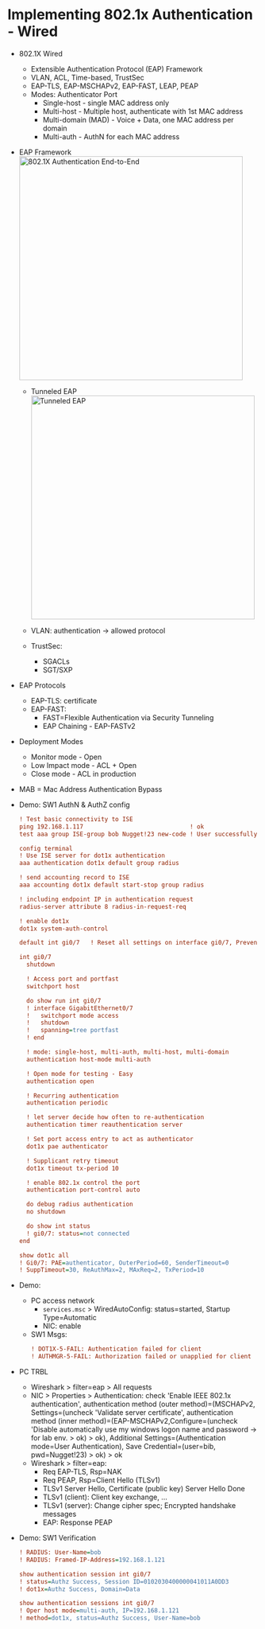 # Implementing 802.1x Authentication - Wired

+ 802.1X Wired
    + Extensible Authentication Protocol (EAP) Framework
    + VLAN, ACL, Time-based, TrustSec
    + EAP-TLS, EAP-MSCHAPv2, EAP-FAST, LEAP, PEAP
    + Modes: Authenticator Port
        + Single-host - single MAC address only
        + Multi-host - Multiple host, authenticate with 1st MAC address
        + Multi-domain (MAD) - Voice + Data, one MAC address per domain
        + Multi-auth - AuthN for each MAC address

+ EAP Framework
    <a href="https://help.ubnt.com/hc/en-us/articles/115007253447-Intro-to-Networking-AAA-802-1X-EAP-RADIUS">
        <br/><img src="https://help.ubnt.com/hc/article_attachments/115025199848/Untitled_2.png" alt="802.1X Authentication End-to-End" width="450">
    </a>

    + Tunneled EAP
        <a href="http://apprize.info/network/ccnp_3/4.html">
            <br/><img src="http://apprize.info/network/ccnp_3/ccnp_3.files/image045.jpg" alt="Tunneled EAP" width="450">
        </a>

    +  VLAN: authentication -> allowed protocol
    + TrustSec: 
        + SGACLs
        + SGT/SXP

+ EAP Protocols
    + EAP-TLS: certificate
    + EAP-FAST: 
        + FAST=Flexible Authentication via Security Tunneling
        + EAP Chaining - EAP-FASTv2

+ Deployment Modes
    + Monitor mode - Open
    + Low Impact mode - ACL + Open
    + Close mode - ACL in production

+ MAB = Mac Address Authentication Bypass

+ Demo: SW1 AuthN & AuthZ config
    ```cfg
    ! Test basic connectivity to ISE 
    ping 192.168.1.117                              ! ok
    test aaa group ISE-group bob Nugget!23 new-code ! User successfully authenticated

    config terminal
    ! Use ISE server for dot1x authentication
    aaa authentication dot1x default group radius

    ! send accounting record to ISE
    aaa accounting dot1x default start-stop group radius

    ! including endpoint IP in authentication request
    radius-server attribute 8 radius-in-request-req

    ! enable dot1x
    dot1x system-auth-control

    default int gi0/7   ! Reset all settings on interface gi0/7, Prevent using in Production env.

    int gi0/7
      shutdown

      ! Access port and portfast
      switchport host

      do show run int gi0/7
      ! interface GigabitEthernet0/7
      !   switchport mode access
      !   shutdown
      !   spanning=tree portfast
      ! end

      ! mode: single-host, multi-auth, multi-host, multi-domain
      authentication host-mode multi-auth

      ! Open mode for testing - Easy
      authentication open

      ! Recurring authentication
      authentication periodic

      ! let server decide how often to re-authentication
      authentication timer reauthentication server

      ! Set port access entry to act as authenticator
      dot1x pae authenticator

      ! Supplicant retry timeout
      dot1x timeout tx-period 10

      ! enable 802.1x control the port
      authentication port-control auto

      do debug radius authentication
      no shutdown

      do show int status
      ! gi0/7: status=not connected
    end

    show dot1c all
    ! Gi0/7: PAE=authenticator, OuterPeriod=60, SenderTimeout=0
    ! SuppTimeout=30, ReAuthMax=2, MAxReq=2, TxPeriod=10
    ```

+ Demo: 
    + PC access network
        + `services.msc` > WiredAutoConfig: status=started, Startup Type=Automatic
        + NIC: enable
    + SW1 Msgs:
        ```cfg
        ! DOT1X-5-FAIL: Authentication failed for client
        ! AUTHMGR-5-FAIL: Authorization failed or unapplied for client
        ```

+ PC TRBL
    + Wireshark > filter=eap > All requests
    + NIC > Properties > Authentication: check 'Enable IEEE 802.1x authentication', authentication method (outer method)=(MSCHAPv2, Settings=(uncheck 'Validate server certificate', authentication method (inner method)=(EAP-MSCHAPv2,Configure=(uncheck 'Disable automatically use my windows logon name and password -> for lab env. > ok) > ok), Additional Settings=(Authentication mode=User Authentication), Save Credential=(user=bib, pwd=Nugget!23) > ok) > ok
    + Wireshark > filter=eap:
        + Req EAP-TLS, Rsp=NAK
        + Req PEAP, Rsp=Client Hello (TLSv1)
        + TLSv1 Server Hello, Certificate (public key) Server Hello Done
        + TLSv1 (client): Client key exchange, ...
        + TLSv1 (server): Change cipher spec; Encrypted handshake messages
        + EAP: Response PEAP

+ Demo: SW1 Verification
    ```cfg
    ! RADIUS: User-Name=bob
    ! RADIUS: Framed-IP-Address=192.168.1.121
    
    show authentication session int gi0/7
    ! status=Authz Success, Session ID=0102030400000041011A0DD3
    ! dot1x=Authz Success, Domain=Data

    show authentication sessions int gi0/7
    ! Oper host mode=multi-auth, IP=192.168.1.121
    ! method=dot1x, status=Authz Success, User-Name=bob
    ```


